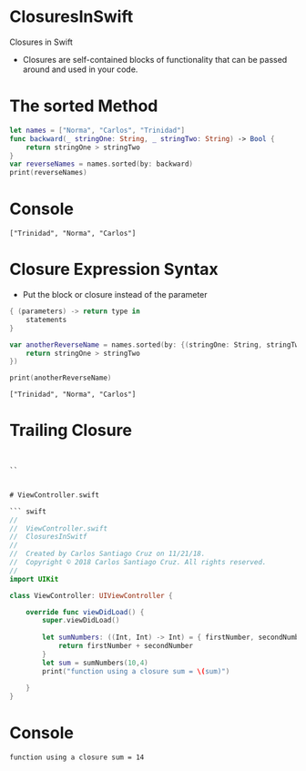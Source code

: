# ClosuresInSwift
Closures in Swift

- Closures are self-contained blocks of functionality that can be passed around and used in your code.

# The sorted Method

``` swift
let names = ["Norma", "Carlos", "Trinidad"]
func backward(_ stringOne: String, _ stringTwo: String) -> Bool {
    return stringOne > stringTwo
}
var reverseNames = names.sorted(by: backward)
print(reverseNames)
```

# Console
``` console
["Trinidad", "Norma", "Carlos"]
```

# Closure Expression Syntax

- Put the block or closure instead of the parameter

``` swift
{ (parameters) -> return type in
    statements
}
```


``` swift
var anotherReverseName = names.sorted(by: {(stringOne: String, stringTwo: String) -> Bool in
    return stringOne > stringTwo
})

print(anotherReverseName)
```

``` console
["Trinidad", "Norma", "Carlos"]
```

# Trailing Closure

``` swift


``


# ViewController.swift

``` swift
//
//  ViewController.swift
//  ClosuresInSwitf
//
//  Created by Carlos Santiago Cruz on 11/21/18.
//  Copyright © 2018 Carlos Santiago Cruz. All rights reserved.
//
import UIKit

class ViewController: UIViewController {

    override func viewDidLoad() {
        super.viewDidLoad()
        
        let sumNumbers: ((Int, Int) -> Int) = { firstNumber, secondNumber -> Int in
            return firstNumber + secondNumber
        }
        let sum = sumNumbers(10,4)
        print("function using a closure sum = \(sum)")
    
    }
}
```

# Console

``` console
function using a closure sum = 14
```
